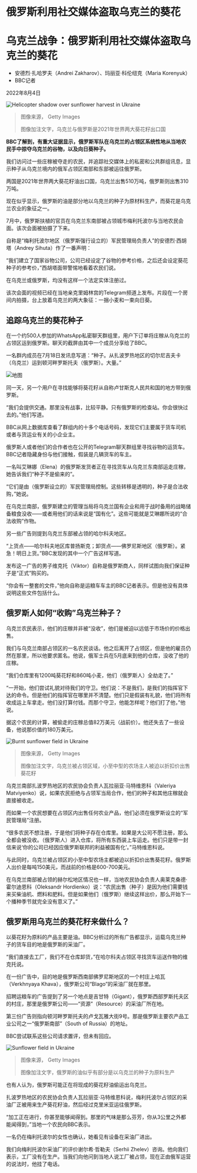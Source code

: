 # 俄罗斯利用社交媒体盗取乌克兰的葵花

#  乌克兰战争：俄罗斯利用社交媒体盗取乌克兰的葵花

  * 安德烈·扎哈罗夫（Andrei Zakharov）、玛丽亚·科伦纽克（Maria Korenyuk） 
  * BBC记者 

2022年8月4日

![Helicopter shadow over sunflower harvest in Ukraine](_126161490_gettyimages-1241900502.jpg)

> 图像来源，  Getty Images
>
> 图像加注文字，乌克兰与俄罗斯是2021年世界两大葵花籽出口国

**BBC了解到，有重大证据显示，俄罗斯军队在乌克兰的占领区系统性地从当地农民手中掠夺乌克兰的谷物，以及向日葵种子。**

我们访问过一些庄稼被夺走的农民，并追踪社交媒体上的私密和公共群组讯息，显示种子从乌克兰境内的俄军占领区南部和东部被运往俄罗斯。

两国是2021年世界两大葵花籽油出口国，乌克兰出售510万吨，俄罗斯则出售310万吨。

现在似乎显示，俄罗斯的油是部分地以乌克兰的种子为原材料生产，而葵花是乌克兰农业的象征之一。

7月中，俄罗斯扶植的官员在乌克兰东南部被占领城市梅利托波尔与当地农民会面。该次会面被拍摄了下来。

自称是“梅利托波尔地区（俄罗斯强行设立的）军民管理局负责人”的安德烈·西胡塔（Andrey Sihuta）作了一番声明：

“我们建立了国家谷物公司，公司已经设定了谷物的参考价格，之后还会设定葵花种子的参考价，”西胡塔面带警惕地看着农民们说。

在乌克兰或俄罗斯，均没有这样一个法定实体注册过。

该次会面的视频已经在当地亲克里姆林宫的Telegram频道上发布。片段在一个房间内拍摄，台上放着乌克兰的两大象征：一捆小麦和一束向日葵。

##  追踪乌克兰的葵花种子

在一个约500人参加的WhatsApp私密聊天群组里，用户下订单将庄稼从乌克兰的占领区运到俄罗斯。聊天的截屏由其中一个成员分享给了BBC。

一名群内成员在7月18日发讯息写道：“种子。从扎波罗热地区的切尔尼吉夫卡（乌克兰）运到顿河畔罗斯托夫（俄罗斯）。大量。”

![地图](_126193937_map_sunflower_640_chinese_v3-2x-nc.png)

同一天，另一个用户在寻找能够将葵花籽从自称卢甘斯克人民共和国的地方带到俄罗斯。

“我们会提供交通。那里没有战事，比较平静。只有俄罗斯的检查站。你会很快过去的。”他们写道。

BBC从网上数据库查看了群组内的十多个电话号码，发现它们主要属于货车司机或者与货运业有关的小企业主。

俄罗斯人或者他们的合作者也在公开的Telegram聊天群组里寻找谷物的运货车。BBC记者隐藏身份与他们接触，假装是几辆货车的车主。

一名叫艾琳娜（Elena）的俄罗斯发货者正在寻找货车从乌克兰东南部运走庄稼，她告诉我们“种子不是偷来的”。

“它们是由（俄罗斯设立的）军民管理局控制。这些转移是透明的，种子是合法收购，”她说。

在乌克兰南部，俄罗斯建立的管理当局将乌克兰国有企业和用于战时备用的战略储备粮食没收——或者用他们的话来说是“国有化”。这些可能就是艾琳娜所说的“合法收购”作物。

另一些广告则提到乌克兰东部被占领的哈尔科夫地区。

“上货点——哈尔科夫地区库普扬斯克；卸货点——佛罗尼斯地区（俄罗斯）。紧急！明日上货。”BBC发现的其中一个广告这样写道。

发布这一广告的男子维克托（Viktor）自称是俄罗斯商人，同样试图向我们保证种子是“正式”购买的。

“你会有一整套的文件，”他向自称是运粮车车主的BBC记者表示。但是他没有具体说明这些文件包括什么。

##  俄罗斯人如何“收购”乌克兰种子？

乌克兰农民表示，他们的庄稼并非被“没收”，他们是被迫以远低于市场价的价格出售。

我们与乌克兰南部占领区的一名农民谈话。他之后离开了占领区，但是他的雇员仍然在那里，所以他要求匿名。他说，俄军士兵在5月底来到他的仓库，没收了他的庄稼。

“我们仓库里有1200吨葵花籽和860吨小麦，他们（俄罗斯人）全劫走了。”

“一开始，他们尝试礼貌对待我们的守卫。他们说：不是我们，是我们的指挥官下达的命令。但是他们的指挥官在哪里并不清楚。他们只是假装有礼貌，他们将所有收成运上车拿走。他们没打算付钱。而那个守卫，他能怎样呢？他们打了他，”他说。

据这个农民的计算，被偷走的庄稼总值82万美元（战前价）。他还失去了一些设备，他说那价值约180万美元。

![Burnt sunflower field in Ukraine](_126161494_gettyimages-1241878508.jpg)

> 图像来源，  Getty Images
>
> 图像加注文字，乌克兰被占领区域，小至中型的农场主人被迫以折扣价出售葵花籽

乌克兰南部扎波罗热地区的农民协会负责人瓦拉丽亚·马特维恩科（Valeriya Matviyenko）说，如果农民拒绝与占领军当局合作，他们的种子和其他庄稼就会直接被收走。

而如果一个农民想要在占领区内出售任何农业产品，他们必须在俄罗斯设立的“军民管理局”注册。

“很多农民不想注册，于是他们将种子存在仓库里。如果是大公司不愿注册，那么全都会被没收。（俄罗斯人）进入仓库，将所有东西装上车运走。他们只是带一封信来说‘你的公司已经因应俄罗斯联邦的利益被国有化’。”马特维恩科说。

与此同时，乌克兰被占领区的小至中型农场主都被迫以折扣价出售葵花籽。俄罗斯人出价是每吨150美元，而战前的价格是600-700美元。

在乌克兰南部被占领的赫尔松地区情况也一样，当地农民协会负责人奥莱克桑德·霍尔迪恩科（Oleksandr Hordienko）说：“农民出售（种子）是因为他们需要钱来买柴油机、燃料和肥料。但是如果他们（俄罗斯）继续这样出价，那么开始下一个播种季节就完全没有意义了。”

##  俄罗斯用乌克兰的葵花籽来做什么？

以葵花籽为原料的产品主要是油。BBC分析过的所有广告都显示，运载乌克兰种子的货车目的地是俄罗斯的采油厂。

“我们直接去工厂，我们不在仓库卸货，”在哈尔科夫占领区寻找货车运送作物的维克托说。

在一份广告中，目的地是俄罗斯西南部佛罗尼斯地区的一个村庄上哈瓦（Verkhnyaya Khava），俄罗斯公司“Blago”的采油厂就在那里。

招聘运粮车的广告提到了另一个地点是吉甘特（Gigant），俄罗斯西部罗斯托夫区的村庄，那里是俄罗斯公司——“资源”（Resource）的采油厂所在地。

第三份广告则指向顿河畔罗斯托夫的卢戈瓦雅大街9号。那是俄罗斯主要农产品工业公司之一“俄罗斯南部”（South of Russia）的地址。

BBC尝试联系这些公司请求置评，但未有回应。

![Sunflower field in Ukraine](_126161496_gettyimages-1242106875.jpg)

> 图像来源，  Getty Images
>
> 图像加注文字，俄罗斯的油似乎有部分是以乌克兰的种子为原料生产

也有人认为，俄罗斯可能正在将现成的葵花籽油偷运出乌克兰。

扎波罗热地区的农民协会负责人瓦拉丽亚·马特维恩科说，梅利托波尔占领区的采油厂正被用来生产葵花籽油，然后经过克里米亚运往俄罗斯。

“加工正在进行，你甚至能够闻得到。那里的气味是那么芬芳，你从3公里之外都能闻得到，”当地一个农民向BBC表示。

一名仍在梅利托波尔的女性也确认，她看见有设备在采油厂进出。

我们向梅利托波尔采油厂的评价谢尔希·哲勒夫（Serhii Zhelev）咨询。他向我们表示，工厂没有在生产。当我们向他问到当地人说工厂被占领，现在正由俄军运营的说法时，他挂了电话。



